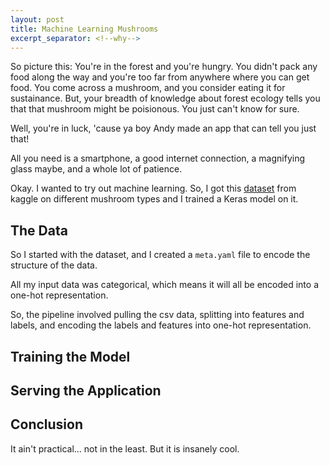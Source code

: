 ```yaml
---
layout: post
title: Machine Learning Mushrooms
excerpt_separator: <!--why-->
---
```


So picture this: You're in the forest and you're hungry. You didn't pack any food along the way and you're too far from anywhere where you can get food. You come across a mushroom, and you consider eating it for sustainance. But, your breadth of knowledge about forest ecology tells you that that mushroom might be poisionous. You just can't know for sure.

Well, you're in luck, 'cause ya boy Andy made an app that can tell you just that!

<!--why-->

All you need is a smartphone, a good internet connection, a magnifying glass maybe, and a whole lot of patience.

Okay. I wanted to try out machine learning. So, I got this [dataset](https://www.kaggle.com/uciml/mushroom-classification) from kaggle on different mushroom types and I trained a Keras model on it.

## The Data

So I started with the dataset, and I created a `meta.yaml` file to encode the structure of the data.

All my input data was categorical, which means it will all be encoded into a one-hot representation.

So, the pipeline involved pulling the csv data, splitting into features and labels, and encoding the
labels and features into one-hot representation.

## Training the Model

## Serving the Application

## Conclusion

It ain't practical... not in the least. But it is insanely cool.